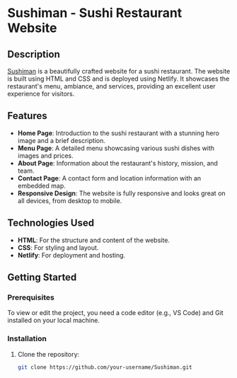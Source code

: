 # Sushiman - Sushi Restaurant Website

## Description

[Sushiman](https://sushiman101.netlify.app/) is a beautifully crafted website for a sushi restaurant. The website is built using HTML and CSS and is deployed using Netlify. It showcases the restaurant's menu, ambiance, and services, providing an excellent user experience for visitors.

## Features

- **Home Page**: Introduction to the sushi restaurant with a stunning hero image and a brief description.
- **Menu Page**: A detailed menu showcasing various sushi dishes with images and prices.
- **About Page**: Information about the restaurant's history, mission, and team.
- **Contact Page**: A contact form and location information with an embedded map.
- **Responsive Design**: The website is fully responsive and looks great on all devices, from desktop to mobile.

## Technologies Used

- **HTML**: For the structure and content of the website.
- **CSS**: For styling and layout.
- **Netlify**: For deployment and hosting.

## Getting Started

### Prerequisites

To view or edit the project, you need a code editor (e.g., VS Code) and Git installed on your local machine.

### Installation

1. Clone the repository:
   ```sh
   git clone https://github.com/your-username/Sushiman.git
